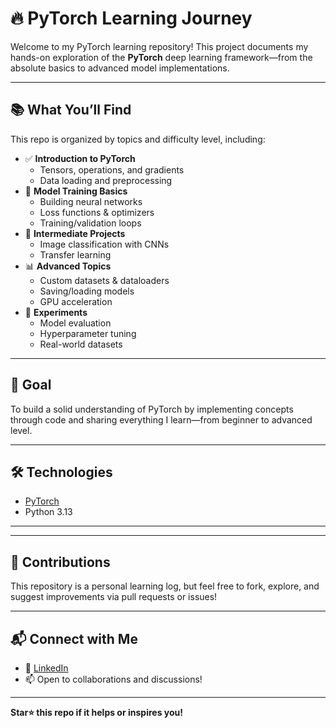 # 🔥 PyTorch Learning Journey

Welcome to my PyTorch learning repository! This project documents my hands-on exploration of the **PyTorch** deep learning framework—from the absolute basics to advanced model implementations.

---

## 📚 What You’ll Find

This repo is organized by topics and difficulty level, including:

- ✅ **Introduction to PyTorch**
  - Tensors, operations, and gradients
  - Data loading and preprocessing
- 🔁 **Model Training Basics**
  - Building neural networks
  - Loss functions & optimizers
  - Training/validation loops
- 🧠 **Intermediate Projects**
  - Image classification with CNNs
  - Transfer learning
- 📊 **Advanced Topics**
  - Custom datasets & dataloaders
  - Saving/loading models
  - GPU acceleration
- 🧪 **Experiments**
  - Model evaluation
  - Hyperparameter tuning
  - Real-world datasets

---

## 🚀 Goal

To build a solid understanding of PyTorch by implementing concepts through code and sharing everything I learn—from beginner to advanced level.

---

## 🛠 Technologies

- [PyTorch](https://pytorch.org/)
- Python 3.13

---

---

## 🤝 Contributions

This repository is a personal learning log, but feel free to fork, explore, and suggest improvements via pull requests or issues!

---

## 📬 Connect with Me

- 💼 [LinkedIn](https://www.linkedin.com/in/msabtainkhan/)
- 📫 Open to collaborations and discussions!

---

**Star⭐ this repo if it helps or inspires you!**
